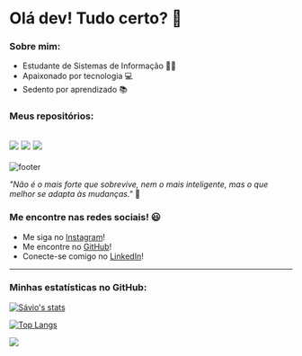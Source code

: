 # **Olá dev! Tudo certo?** 👋
### Sobre mim:
* Estudante de Sistemas de Informação 👨‍🎓
* Apaixonado por tecnologia 💻
* Sedento por aprendizado 📚

### Meus repositórios:
![](https://github-readme-stats.vercel.app/api/pin/?username=saviosousa31&repo=Disciplina-de-Banco-de-Dados-II&theme=gotham)
![](https://github-readme-stats.vercel.app/api/pin/?username=saviosousa31&repo=AED-III&theme=gotham)
![](https://github-readme-stats.vercel.app/api/pin/?username=saviosousa31&repo=Portifolio_de_Projetos&theme=gotham)
---

![footer](https://user-images.githubusercontent.com/68975174/111469358-5d030f80-8705-11eb-81fb-b4737c76fd90.png)

*"Não é o mais forte que sobrevive, nem o mais inteligente, mas o que melhor se adapta às mudanças."* 🥇 
### Me encontre nas redes sociais! 😃 
* Me siga no [Instagram](https://www.instagram.com/saviosousa31/)!
* Me encontre no [GitHub](https://github.com/saviosousa31)!
* Conecte-se comigo no [LinkedIn](https://www.linkedin.com/in/s%C3%A1vio-soares-sousa-5b8780174/)!
---
### Minhas estatísticas no GitHub:

[![Sávio's stats](https://github-readme-stats.vercel.app/api?username=saviosousa31)](https://github.com/saviosousa31/github-readme-stats)

[![Top Langs](https://github-readme-stats.vercel.app/api/top-langs/?username=saviosousa31&layout=compact)](https://github.com/saviosousa31/github-readme-stats)

![](https://komarev.com/ghpvc/?username=saviosousa31&layout=compact&hide_border=true&langs_count=10)
